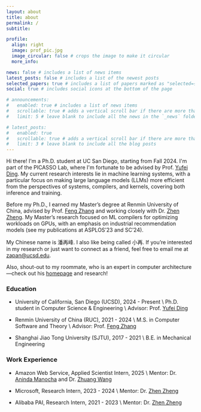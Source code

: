 ```yaml
---
layout: about
title: about
permalink: /
subtitle:

profile:
  align: right
  image: prof_pic.jpg
  image_circular: false # crops the image to make it circular
  more_info:

news: false # includes a list of news items
latest_posts: false # includes a list of the newest posts
selected_papers: true # includes a list of papers marked as "selected={true}"
social: true # includes social icons at the bottom of the page

# announcements:
#   enabled: true # includes a list of news items
#   scrollable: true # adds a vertical scroll bar if there are more than 3 news items
#   limit: 5 # leave blank to include all the news in the `_news` folder

# latest_posts:
#   enabled: true
#   scrollable: true # adds a vertical scroll bar if there are more than 3 new posts items
#   limit: 3 # leave blank to include all the blog posts
---
```


Hi there!
I'm a Ph.D. student at UC San Diego, starting from Fall 2024. I'm part of the PICASSO Lab, where I'm fortunate to be advised by Prof. [Yufei Ding](https://picassolab.squarespace.com/yufei). My current research interests lie in machine learning systems, with a particular focus on making large language models (LLMs) more efficient from the perspectives of systems, compilers, and kernels, covering both inference and training.

Before my Ph.D., I earned my Master’s degree at Renmin University of China, advised by Prof. [Feng Zhang](https://fengzhangcs.github.io) and working closely with Dr. [Zhen Zheng](https://jamesthez.github.io). My Master’s research focused on ML compilers for optimizing workloads on GPUs, with an emphasis on industrial recommendation models (see my publications at ASPLOS’23 and SC’24).

My Chinese name is 潘再峰. I also like being called 小再. If you’re interested in my research or just want to connect as a friend, feel free to email me at [zapan@ucsd.edu](mailto:zapan@ucsd.edu).

Also, shout-out to my roommate, who is an expert in computer architecture—check out his [homepage](https://zhongkaiyu.github.io) and research!

### Education

- University of California, San Diego (UCSD), 2024 - Present \\
  Ph.D. student in Computer Science & Engineering \\
  Advisor: Prof. [Yufei Ding](https://picassolab.squarespace.com/yufei)

- Renmin University of China (RUC), 2021 - 2024 \\
  M.S. in Computer Software and Theory \\
  Advisor: Prof. [Feng Zhang](https://fengzhangcs.github.io)

- Shanghai Jiao Tong University (SJTU), 2017 - 2021 \\
  B.E. in Mechanical Engineering

### Work Experience

- Amazon Web Service, Applied Scientist Intern, 2025 \\
  Mentor: Dr. [Aninda Manocha](https://scholar.google.com/citations?user=61GWAWcAAAAJ&hl=en) and Dr. [Zhuang Wang](https://zhuangwang93.github.io)

- Microsoft, Research Intern, 2023 - 2024 \\
  Mentor: Dr. [Zhen Zheng](https://jamesthez.github.io)

- Alibaba PAI, Research Intern, 2021 - 2023 \\
  Mentor: Dr. [Zhen Zheng](https://jamesthez.github.io)
